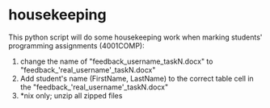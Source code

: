 housekeeping
============

This python script will do some housekeeping work when marking students' programming assignments (4001COMP):
1. change the name of "feedback_username_taskN.docx" to "feedback_'real_username'_taskN.docx"
2. Add student's name (FirstName, LastName) to the correct table cell in the "feedback_'real_username'_taskN.docx"
3. *nix only; unzip all zipped files
